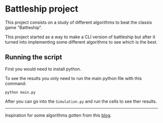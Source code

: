 # Battleship project

This project consists on a study of different algorithms to beat the classis game "Battleship".

This project started as a way to make a CLI version of battleship but after it turned into implementing
some different algorithms to see which is the best.

## Running the script

First you would need to install python.

To see the results you only need to run the main python file with this command:

```
python main.py
```

After you can go into the `Simulation.py` and run the cells to see ther results.


---

Inspiration for some algorithms gotten from this [blog](http://www.datagenetics.com/blog/december32011/index.html#google_vignette).
